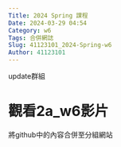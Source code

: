 ```yaml
---
Title: 2024 Spring 課程
Date: 2024-03-29 04:54
Category: w6
Tags: 合併網誌
Slug: 41123101_2024-Spring-w6
Author: 41123101
---
```


update群組

<!-- PELICAN_END_SUMMARY -->
# 觀看2a_w6影片
將github中的內容合併至分組網站

